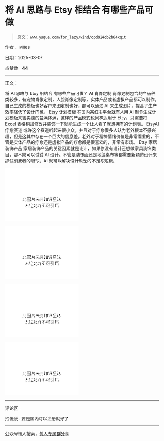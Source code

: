 # 将 AI 思路与 Etsy 相结合 有哪些产品可做

> 原文：[`www.yuque.com/for_lazy/wind/opd924cb2b64xqit`](https://www.yuque.com/for_lazy/wind/opd924cb2b64xqit)

作者： Miles

日期：2025-03-07

点赞数：**44**

* * *

正文：

将 AI 思路与 Etsy 相结合 有哪些产品可做？ AI 肖像定制
肖像定制包含的产品种类较多，有宠物肖像定制，人脸肖像定制等，实体产品或者虚拟产品都可以制作。自己生成的模板也好客户来图定制也好，都可以通过 AI 来生成图片，提高了生产效率降低了设计门槛。
Etsy 计划模板
在国内某红书平台就有人用 AI 制作生成计划模板来售卖赚的盆满钵满，这样的产品模式也同样适用于 Etsy，只需要将 Excel 表格稍加修改并装饰一下就能生成一个让人看了就想拥有的计划表。
EtsyAI 疗愈赛道
或许这个赛道听起来很小众，并且对于疗愈很多人认为老外根本不感兴趣，但是这其中存在一个巨大的信息差。老外对于精神情绪价值是非常看重的，不管是实体产品的疗愈还是虚拟产品的疗愈都是很喜欢的，非常有市场。
Etsy 家居装饰产品
家居装饰产品的关键因素就是设计，如果你没有设计还想做家具装饰类目，那不妨可以试试 AI 设计。不管是装饰画还是地毯桌布等都需要新颖的设计来抓住消费者的眼球，AI 就可以解决设计缺乏的不足与短板。

![](img/5c7e8eb1ecfb75a63a26cf82cbc4c53a.png "None")

![](img/8900d2d4b2f8a0dd8d8201f48e203b95.png "None")

![](img/7a0249df27e7e55fa0afccd714c2be9e.png "None")

![](img/b1492c4792f6670e8acc5d48ae9cbefc.png "None")

* * *

评论区：

拾悦说 : 要是国内可以注册就好了

* * *

公众号懒人搜索，[懒人专属群分享](https://lazybook.fun/#/blog/group)
